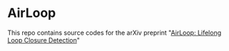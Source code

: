# AirLoop

This repo contains source codes for the arXiv preprint "[AirLoop: Lifelong Loop Closure Detection](https://arxiv.org/pdf/2109.08975)"

